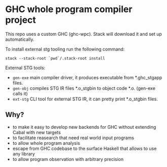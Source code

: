 # GHC whole program compiler project

This repo uses a custom GHC (ghc-wpc). Stack will download it and set up automatically.

To install external stg tooling run the following command:
```
stack --stack-root `pwd`/.stack-root install
```
External STG tools:
- `gen-exe` main compiler driver, it produces executable from *.ghc_stgapp files.
- `gen-obj` compiles STG IR files *.o_stgbin to object code *.o. (gen-exe calls it)
- `ext-stg` CLI tool for external STG IR, it can pretty print *.o_stgbin files.

## Why?
- to make it easy to develop new backends for GHC without extending Cabal with new targets
- to facilitate reasearch that need real world input programs
- to allow whole program analysis
- escape from GHC codebase to the surface Haskell that allows to use any library
- to allow program observation with arbitrary precision

